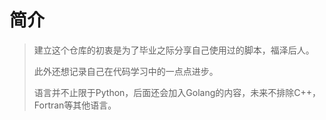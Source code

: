# 简介

> 建立这个仓库的初衷是为了毕业之际分享自己使用过的脚本，福泽后人。
>
> 此外还想记录自己在代码学习中的一点点进步。
>
> 语言并不止限于Python，后面还会加入Golang的内容，未来不排除C++，Fortran等其他语言。